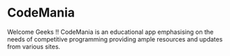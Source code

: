 # CodeMania
Welcome Geeks !!  CodeMania is an educational app emphasising on the needs of competitive programming providing ample resources and updates from various sites.
